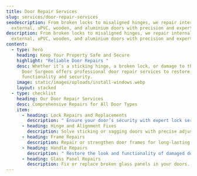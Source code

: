 ```yaml
---
title: Door Repair Services
slug: services/door-repair-services
seodescription: From broken locks to misaligned hinges, we repair internal,
  external, uPVC, wooden, and aluminium doors with precision and expertise.
description: From broken locks to misaligned hinges, we repair internal,
  external, uPVC, wooden, and aluminium doors with precision and expertise.
content:
  - type: hero
    heading: Keep Your Property Safe and Secure
    highlight: "Reliable Door Repairs "
    desc: Whether it’s a sticking hinge, a broken lock, or damage to the frame, The
      Door Surgeon offers professional door repair services to restore
      functionality and security.
    image: static/images/uploads/install-windows.webp
    layout: stacked
  - type: checklist
    heading: Our Door Repair Services
    desc: Comprehensive Repairs for All Door Types
    item:
      - heading: Lock Repairs and Replacements
        description: " Ensure your door’s security with expert lock services."
      - heading: Hinge and Alignment Fixes
        description: Solve sticking or sagging doors with precise adjustments.
      - heading: Frame Repairs
        description: Repair or strengthen door frames for long-lasting results.
      - heading: Handle Repairs
        description: " Restore the look and functionality of damaged door handles."
      - heading: Glass Panel Repairs
        description: Fix or replace broken glass panels in your doors.
---
```

